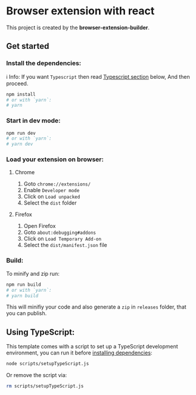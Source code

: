 # Browser extension with react

This project is created by the **browser-extension-builder**.

## Get started

### Install the dependencies:

ℹ️ Info: If you want `Typescript` then read [Typescript section](#using-typescript) below, And then proceed.

```bash
npm install
# or with `yarn`:
# yarn
```

### Start in dev mode:

```bash
npm run dev
# or with `yarn`:
# yarn dev
```

### Load your extension on browser:

   1. Chrome

      1. Goto `chrome://extensions/`
      2. Enable `Developer mode`
      3. Click on `Load unpacked`
      4. Select the `dist` folder

   2. Firefox

      1. Open Firefox
      2. Goto `about:debugging#addons`
      3. Click on `Load Temporary Add-on`
      4. Select the `dist/manifest.json` file

### Build:

To minify and zip run:

```bash
npm run build
# or with `yarn`:
# yarn build
```
This will minifiy your code and also generate a `zip` in `releases` folder, that you can publish.

## Using TypeScript:

This template comes with a script to set up a TypeScript development environment, you can run it before [installing dependencies](#install-the-dependencies):

```bash
node scripts/setupTypeScript.js
```

Or remove the script via:

```bash
rm scripts/setupTypeScript.js
```
